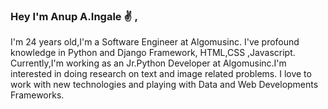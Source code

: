 
### Hey I'm Anup A.Ingale :v: ,

I'm 24 years old,I'm a Software Engineer at Algomusinc. I've profound knowledge in Python and Django Framework, HTML,CSS ,Javascript.
Currently,I'm working as an Jr.Python Developer at Algomusinc.I'm interested in doing research on text and image related problems.
I love to work with new technologies and playing with Data and Web Developments Frameworks. 



